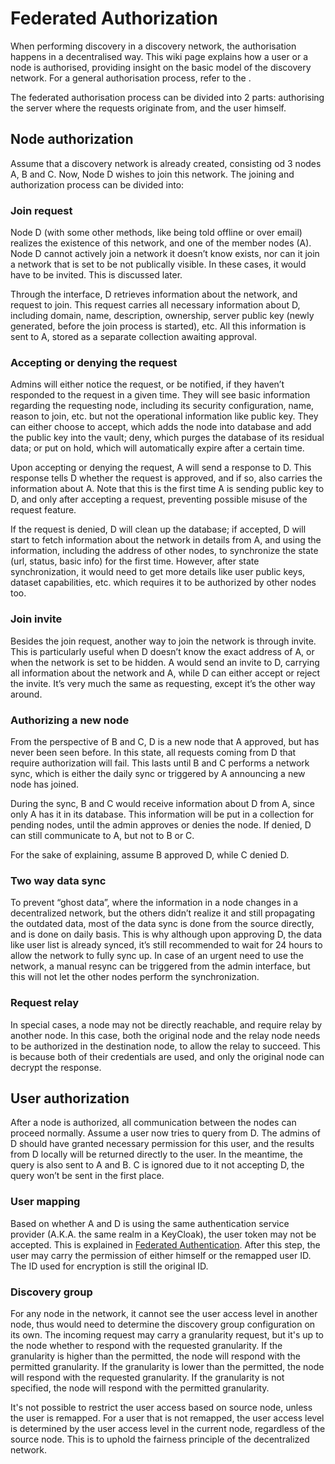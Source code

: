 # Federated Authorization

When performing discovery in a discovery network, the authorisation happens in a decentralised way. This wiki page explains how a user or a node is authorised, providing insight on the basic model of the discovery network. For a general authorisation process, refer to the [](authorisation-model.md).

The federated authorisation process can be divided into 2 parts: authorising the server where the requests originate from, and the user himself.

## Node authorization

Assume that a discovery network is already created, consisting od 3 nodes A, B and C. Now, Node D wishes to join this network. The joining and authorization process can be divided into:

### Join request

Node D (with some other methods, like being told offline or over email) realizes the existence of this network, and one of the member nodes (A). Node D cannot actively join a network it doesn’t know exists, nor can it join a network that is set to be not publically visible. In these cases, it would have to be invited. This is discussed later.

Through the interface, D retrieves information about the network, and request to join. This request carries all necessary information about D, including domain, name, description, ownership, server public key (newly generated, before the join process is started), etc. All this information is sent to A, stored as a separate collection awaiting approval.

### Accepting or denying the request

Admins will either notice the request, or be notified, if they haven’t responded to the request in a given time. They will see basic information regarding the requesting node, including its security configuration, name, reason to join, etc. but not the operational information like public key. They can either choose to accept, which adds the node into database and add the public key into the vault; deny, which purges the database of its residual data; or put on hold, which will automatically expire after a certain time.

Upon accepting or denying the request, A will send a response to D. This response tells D whether the request is approved, and if so, also carries the information about A. Note that this is the first time A is sending public key to D, and only after accepting a request, preventing possible misuse of the request feature.

If the request is denied, D will clean up the database; if accepted, D will start to fetch information about the network in details from A, and using the information, including the address of other nodes, to synchronize the state (url, status, basic info) for the first time. However, after state synchronization, it would need to get more details like user public keys, dataset capabilities, etc. which requires it to be authorized by other nodes too.

### Join invite

Besides the join request, another way to join the network is through invite. This is particularly useful when D doesn’t know the exact address of A, or when the network is set to be hidden. A would send an invite to D, carrying all information about the network and A, while D can either accept or reject the invite. It’s very much the same as requesting, except it’s the other way around.

### Authorizing a new node

From the perspective of B and C, D is a new node that A approved, but has never been seen before. In this state, all requests coming from D that require authorization will fail. This lasts until B and C performs a network sync, which is either the daily sync or triggered by A announcing a new node has joined.

During the sync, B and C would receive information about D from A, since only A has it in its database. This information will be put in a collection for pending nodes, until the admin approves or denies the node. If denied, D can still communicate to A, but not to B or C.

For the sake of explaining, assume B approved D, while C denied D.

### Two way data sync

To prevent “ghost data”, where the information in a node changes in a decentralized network, but the others didn’t realize it and still propagating the outdated data, most of the data sync is done from the source directly, and is done on daily basis. This is why although upon approving D, the data like user list is already synced, it’s still recommended to wait for 24 hours to allow the network to fully sync up. In case of an urgent need to use the network, a manual resync can be triggered from the admin interface, but this will not let the other nodes perform the synchronization.

### Request relay

In special cases, a node may not be directly reachable, and require relay by another node. In this case, both the original node and the relay node needs to be authorized in the destination node, to allow the relay to succeed. This is because both of their credentials are used, and only the original node can decrypt the response.

## User authorization

After a node is authorized, all communication between the nodes can proceed normally. Assume a user now tries to query from D. The admins of D should have granted necessary permission for this user, and the results from D locally will be returned directly to the user. In the meantime, the query is also sent to A and B. C is ignored due to it not accepting D, the query won’t be sent in the first place.

### User mapping

Based on whether A and D is using the same authentication service provider (A.K.A. the same realm in a KeyCloak), the user token may not be accepted. This is explained in [Federated Authentication](federated-authentication.md). After this step, the user may carry the permission of either himself or the remapped user ID. The ID used for encryption is still the original ID.

### Discovery group

For any node in the network, it cannot see the user access level in another node, thus would need to determine the discovery group configuration on its own. The incoming request may carry a granularity request, but it's up to the node whether to respond with the requested granularity. If the granularity is higher than the permitted, the node will respond with the permitted granularity. If the granularity is lower than the permitted, the node will respond with the requested granularity. If the granularity is not specified, the node will respond with the permitted granularity.

It's not possible to restrict the user access based on source node, unless the user is remapped. For a user that is not remapped, the user access level is determined by the user access level in the current node, regardless of the source node. This is to uphold the fairness principle of the decentralized network.

<seealso>
    <category ref="related">
        <a href="federated-authentication.md"/>
        <a href="authorisation.md"/>
        <a href="authorisation-model.md"/>
    </category>
</seealso>